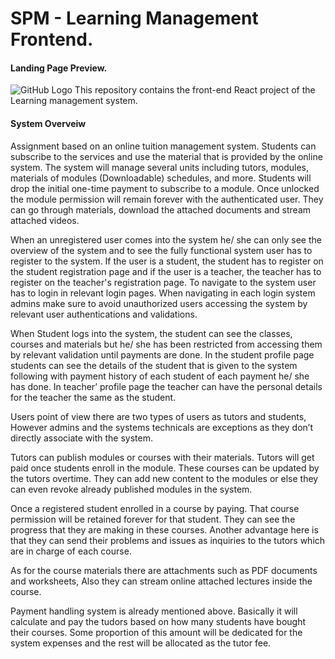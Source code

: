 # SPM - Learning Management Frontend.

#### Landing Page Preview.
![GitHub Logo](repo-header-image.png)
This repository contains the front-end React project of the Learning management system.

#### System Overveiw

Assignment based on an online tuition management system. Students can subscribe to the services and use the material that is provided by the online system. The system will manage several units including tutors, modules, materials of modules (Downloadable) schedules, and more. Students will drop the initial one-time payment to subscribe to a module. Once unlocked the module permission will remain forever with the authenticated user. They can go through materials, download the attached documents and stream attached videos.

When an unregistered user comes into the system he/ she can only see the overview of the system and to see the fully functional system user has to register to the system. If the user is a student, the student has to register on the student registration page and if the user is a teacher, the teacher has to register on the teacher's registration page. To navigate to the system user has to login in relevant login  pages. When navigating in each login system admins make sure to avoid unauthorized users accessing the system by relevant user authentications and validations.

When Student logs into the system, the student can see the classes, courses and materials but he/ she has been restricted from accessing them by relevant validation until payments are done. In the student profile page students can see the details of the student that is given to the system following with payment history of each student of each payment he/ she has done. In teacher’ profile page the teacher can have the personal details for the teacher the same as the student.

Users point of view there are two types of users as tutors and students, However admins and the systems technicals are exceptions as they don’t directly associate with the system.

Tutors can publish modules or courses with their materials. Tutors will get paid once students enroll in the module. These courses can be updated by the tutors overtime. They can add new content to the modules or else they can even revoke already published modules in the system.

Once a registered student enrolled in a course by paying. That course permission will be retained forever for that student. They can see the progress that they are making in these courses. Another advantage here is that they can send their problems and issues as inquiries to the tutors which are in charge of each course.

As for the course materials there are attachments such as PDF documents and worksheets, Also they can stream online attached lectures inside the course.

Payment handling system is already mentioned above. Basically it will calculate and pay the tudors based on how many students have bought their courses. Some proportion of this amount will be dedicated for the system expenses and the rest will be allocated as the tutor fee.
